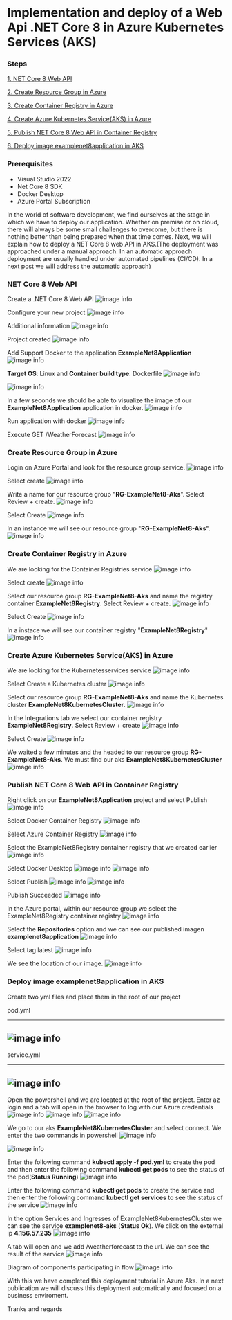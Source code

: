# Implementation and deploy of a Web Api .NET Core 8 in Azure Kubernetes Services (AKS)

### Steps

[1. NET Core 8 Web API](#net-core-8-web-api)

[2. Create Resource Group in Azure](#create-resource-group-in-azure)

[3. Create Container Registry in Azure](#create-container-registry-in-azure)

[4. Create Azure Kubernetes Service(AKS) in Azure](#create-azure-kubernetes-serviceaks-in-azure)

[5. Publish NET Core 8 Web API in Container Registry](#publish-net-core-8-web-api-in-container-registry)

[6. Deploy image examplenet8application in AKS](#deploy-image-examplenet8application-in-aks)

### Prerequisites
- Visual Studio 2022
- Net Core 8 SDK
- Docker Desktop
- Azure Portal Subscription

In the world of software development, we find ourselves at the stage in which we have to deploy our application. Whether on premise or on cloud, there will always be some small challenges to overcome, but there is nothing better than being prepared when that time comes. Next, we will explain how to deploy a NET Core 8 web API in AKS.(The deployment was approached under a manual approach. In an automatic approach deployment are usually handled under automated pipelines (CI/CD). In a next post we will address the automatic approach)


### NET Core 8 Web API

Create a .NET Core 8 Web API
![image info](./Images/1_Step.png)

Configure your new project
![image info](./Images/2_Step.png)

Additional information
![image info](./Images/3_Step.png)

Project created
![image info](./Images/3.1_Step.png)

Add Support Docker to the application **ExampleNet8Application**
![image info](./Images/4_Step.png)

**Target OS**: Linux and **Container build type**: Dockerfile 
![image info](./Images/4.1_Step.png)

![image info](./Images/4.2_Step.png)

In a few seconds we should be able to visualize the image of our **ExampleNet8Application** application in docker.
![image info](./Images/4.3_Step.png)

Run application with docker
![image info](./Images/4.4_Step.png)

Execute GET /WeatherForecast
![image info](./Images/4.5_Step.png)

### Create Resource Group in Azure

Login on Azure Portal and look for the resource group service.
![image info](./Images/1_Step_Resource_Group.png)

Select create
![image info](./Images/1.1_Step_Resource_Group.png)

Write a name for our resource group "**RG-ExampleNet8-Aks**". Select Review + create.
![image info](./Images/1.2_Step_Resource_Group.png)

Select Create
![image info](./Images/1.3_Step_Resource_Group.png)

In an instance we will see our resource group "**RG-ExampleNet8-Aks**".
![image info](./Images/1.4_Step_Resource_Group.png)


### Create Container Registry in Azure

We are looking for the Container Registries service
![image info](./Images/1_Step_Container_Registry.png)

Select create
![image info](./Images/1.1_Step_Container_Registry.png)

Select our resource group **RG-ExampleNet8-Aks** and name the registry container **ExampleNet8Registry**. Select Review + create.
![image info](./Images/1.2_Step_Container_Registry.png)

Select Create
![image info](./Images/1.3_Step_Container_Registry.png)

In a instace we will see our container registry "**ExampleNet8Registry**"
![image info](./Images/1.4_Step_Container_Registry.png)


### Create Azure Kubernetes Service(AKS) in Azure

We are looking for the Kubernetesservices service
![image info](./Images/1_Step_Aks.png)

Select Create a Kubernetes cluster
![image info](./Images/1.1_Step_Aks.png)

Select our resource group **RG-ExampleNet8-Aks** and name the Kubernetes cluster **ExampleNet8KubernetesCluster**. 
![image info](./Images/1.2_Step_Aks.png)

In the Integrations tab we select our container registry **ExampleNet8Registry**. Select Review + create
![image info](./Images/1.3_Step_Aks.png)

Select Create
![image info](./Images/1.4_Step_Aks.png)

We waited a few minutes and the headed to our resource group **RG-ExampleNet8-Aks**. We must find our aks **ExampleNet8KubernetesCluster**
![image info](./Images/1.5_Step_Aks.png)


### Publish NET Core 8 Web API in Container Registry
Right click on our **ExampleNet8Application** project and select Publish
![image info](./Images/1_Step_Publish_Container_Registry.png)

Select Docker Container Registry
![image info](./Images/1.1_Step_Publish_Container_Registry.png)

Select Azure Container Registry
![image info](./Images/1.2_Step_Publish_Container_Registry.png)

Select the ExampleNet8Registry container registry that we created earlier
![image info](./Images/1.3_Step_Publish_Container_Registry.png)

Select Docker Desktop
![image info](./Images/1.4_Step_Publish_Container_Registry.png)
![image info](./Images/1.5_Step_Publish_Container_Registry.png)

Select Publish
![image info](./Images/1.6_Step_Publish_Container_Registry.png)
![image info](./Images/1.7_Step_Publish_Container_Registry.png)

Publish Succeeded
![image info](./Images/1.8_Step_Publish_Container_Registry.png)

In the Azure portal, within our resource group we select the ExampleNet8Registry container registry
![image info](./Images/1.9_Step_Publish_Container_Registry.png)

Select the **Repositories** option and we can see our published imagen **examplenet8application**
![image info](./Images/1.10_Step_Publish_Container_Registry.png)

Select tag latest
![image info](./Images/1.11_Step_Publish_Container_Registry.png)

We see the location of our image.
![image info](./Images/1.12_Step_Publish_Container_Registry.png)


### Deploy image examplenet8application in AKS
Create two yml files and place them in the root of our project

pod.yml

---
![image info](./Images/Image_Pod_Yml.png)
---

service.yml

---
![image info](./Images/Image_Service_Yml.png)
---

Open the powershell and we are located at the root of the project. Enter az login and a tab will open in the browser to log with our Azure credentials
![image info](./Images/1_Step_Deploy_In_Aks.png)
![image info](./Images/1.1_Step_Deploy_In_Aks.png)
![image info](./Images/1.2_Step_Deploy_In_Aks.png)


We go to our aks **ExampleNet8KubernetesCluster** and select connect. We enter the two commands in powershell
![image info](./Images/1.4_Step_Deploy_In_Aks.png)

![image info](./Images/1.5_Step_Deploy_In_Aks.png)

Enter the following command **kubectl apply -f pod.yml** to create the pod and then enter the following command **kubectl get pods** to see the status of the pod(**Status Running**)
![image info](./Images/1.6_Step_Deploy_In_Aks.png)

Enter the following command **kubectl get pods** to create the service and then enter the following command **kubectl get services** to see the status of the service
![image info](./Images/1.7_Step_Deploy_In_Aks.png)

In the option Services and Ingresses of ExampleNet8KubernetesCluster we can see the service **examplenet8-aks** (**Status Ok**). We click on the external ip **4.156.57.235** 
![image info](./Images/1.8_Step_Deploy_In_Aks.png)

A tab will open and we add /weatherforecast to the url. We can see the result of the service
![image info](./Images/1.9_Step_Deploy_In_Aks.png)

Diagram of components participating in flow
![image info](./Images/Architect.png)

With this we have completed this deployment tutorial in Azure Aks. In a next publication we will discuss this deployment automatically and focused on a business enviroment.

Tranks and regards









